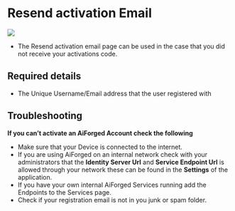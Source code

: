 # Resend activation Email

![](/assets/6%20%281%29.png)

* The Resend activation email page can be used in the case that you did not receive your activations code.

## Required details

* The Unique Username/Email address that the user registered with

## Troubleshooting

**If you can’t activate an AiForged Account check the following**

* Make sure that your Device is connected to the internet.
* If you are using AiForged on an internal network check with your administrators that the **Identity Server Url** and **Service Endpoint Url** is allowed through your network these can be found in the **Settings** of the application.
* If you have your own internal AiForged Services running add the Endpoints to the Services page.
* Check if your registration email is not in you junk or spam folder.

